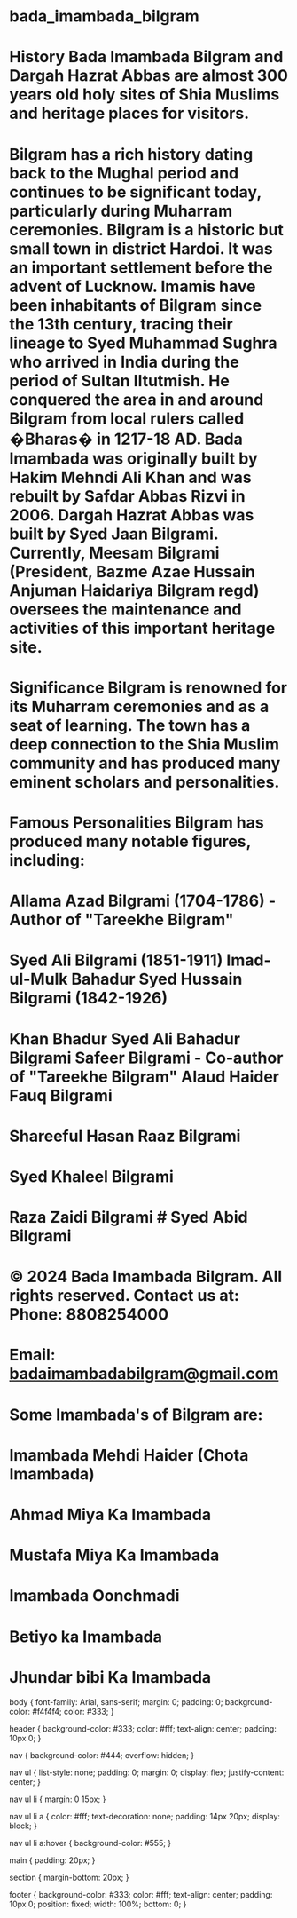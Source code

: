 # bada_imambada_bilgram
# History Bada Imambada Bilgram and Dargah Hazrat Abbas are almost 300 years old holy sites of Shia Muslims and heritage places for visitors.                                          
# Bilgram has a rich history dating back to the Mughal period and continues to be significant today, particularly during Muharram ceremonies.  Bilgram is a historic but small town in district Hardoi. It was an important settlement before the advent of Lucknow. Imamis have been inhabitants of Bilgram since the 13th century, tracing their lineage to Syed Muhammad Sughra who arrived in India during the period of Sultan Iltutmish. He conquered the area in and around Bilgram from local rulers called �Bharas� in 1217-18 AD.                                Bada Imambada was originally built by Hakim Mehndi Ali Khan and was rebuilt by Safdar Abbas Rizvi in 2006. Dargah Hazrat Abbas was built by Syed Jaan Bilgrami.  Currently, Meesam Bilgrami (President, Bazme Azae Hussain Anjuman Haidariya Bilgram regd) oversees the maintenance and activities of this important heritage site.                                         
# Significance Bilgram is renowned for its Muharram ceremonies and as a seat of learning. The town has a deep connection to the Shia Muslim community and has produced many eminent scholars and personalities.                                                                                                                                                                    
# Famous Personalities Bilgram has produced many notable figures, including:                                                                                                             
# Allama Azad Bilgrami (1704-1786) - Author of "Tareekhe Bilgram"                                                                                                                         
# Syed Ali Bilgrami (1851-1911)                                                                                                                                                           Imad-ul-Mulk Bahadur Syed Hussain Bilgrami (1842-1926)                                                                                                                                  
# Khan Bhadur Syed Ali Bahadur Bilgrami                                                                                                                                                 Safeer Bilgrami - Co-author of "Tareekhe Bilgram"                                                                                                                                      Alaud Haider Fauq Bilgrami                                                                                                                                                         
# Shareeful Hasan Raaz Bilgrami                                                                                                                                                           
# Syed Khaleel Bilgrami                                                                                                                                                                  
# Raza Zaidi Bilgrami                                                                                                                                                                   # Syed Abid Bilgrami                                                                                                                                                                    
 # © 2024 Bada Imambada Bilgram. All rights reserved.                                                                                                                                   Contact us at:  Phone: 8808254000                                                                                                                                                    
# Email: badaimambadabilgram@gmail.com  
# Some Imambada's of Bilgram are:
# Imambada Mehdi Haider (Chota Imambada)
# Ahmad Miya Ka Imambada
# Mustafa Miya Ka Imambada
# Imambada Oonchmadi 
# Betiyo ka Imambada
# Jhundar bibi Ka Imambada

body {
    font-family: Arial, sans-serif;
    margin: 0;
    padding: 0;
    background-color: #f4f4f4;
    color: #333;
}

header {
    background-color: #333;
    color: #fff;
    text-align: center;
    padding: 10px 0;
}

nav {
    background-color: #444;
    overflow: hidden;
}

nav ul {
    list-style: none;
    padding: 0;
    margin: 0;
    display: flex;
    justify-content: center;
}

nav ul li {
    margin: 0 15px;
}

nav ul li a {
    color: #fff;
    text-decoration: none;
    padding: 14px 20px;
    display: block;
}

nav ul li a:hover {
    background-color: #555;
}

main {
    padding: 20px;
}

section {
    margin-bottom: 20px;
}

footer {
    background-color: #333;
    color: #fff;
    text-align: center;
    padding: 10px 0;
    position: fixed;
    width: 100%;
    bottom: 0;
}

